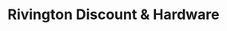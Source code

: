 ---
title: "Rivington Discount & Hardware"
url: /new-york/rivington-discount-and-hardware/
shop: hardware
---